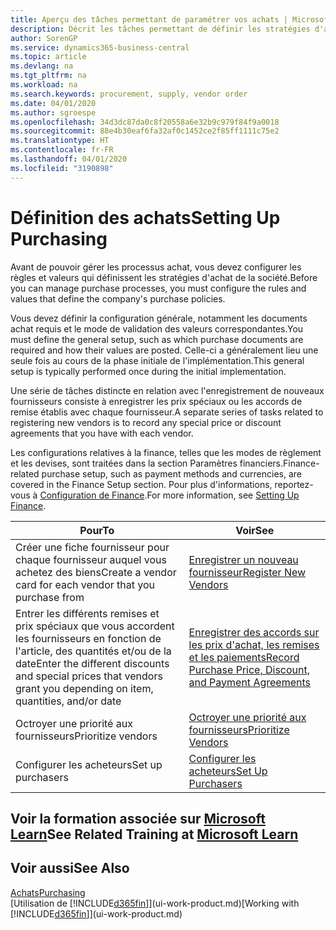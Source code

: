 ```yaml
---
title: Aperçu des tâches permettant de paramétrer vos achats | Microsoft Docs
description: Décrit les tâches permettant de définir les stratégies d'approvisionnement de votre société et de déterminer vos processus d'achat.
author: SorenGP
ms.service: dynamics365-business-central
ms.topic: article
ms.devlang: na
ms.tgt_pltfrm: na
ms.workload: na
ms.search.keywords: procurement, supply, vendor order
ms.date: 04/01/2020
ms.author: sgroespe
ms.openlocfilehash: 34d3dc87da0c8f20558a6e32b9c979f84f9a0018
ms.sourcegitcommit: 88e4b30eaf6fa32af0c1452ce2f85ff1111c75e2
ms.translationtype: HT
ms.contentlocale: fr-FR
ms.lasthandoff: 04/01/2020
ms.locfileid: "3190898"
---
```

# <a name="setting-up-purchasing"></a><span data-ttu-id="64173-103">Définition des achats</span><span class="sxs-lookup"><span data-stu-id="64173-103">Setting Up Purchasing</span></span>
<span data-ttu-id="64173-104">Avant de pouvoir gérer les processus achat, vous devez configurer les règles et valeurs qui définissent les stratégies d'achat de la société.</span><span class="sxs-lookup"><span data-stu-id="64173-104">Before you can manage purchase processes, you must configure the rules and values that define the company's purchase policies.</span></span>

<span data-ttu-id="64173-105">Vous devez définir la configuration générale, notamment les documents achat requis et le mode de validation des valeurs correspondantes.</span><span class="sxs-lookup"><span data-stu-id="64173-105">You must define the general setup, such as which purchase documents are required and how their values are posted.</span></span> <span data-ttu-id="64173-106">Celle-ci a généralement lieu une seule fois au cours de la phase initiale de l'implémentation.</span><span class="sxs-lookup"><span data-stu-id="64173-106">This general setup is typically performed once during the initial implementation.</span></span>

<span data-ttu-id="64173-107">Une série de tâches distincte en relation avec l'enregistrement de nouveaux fournisseurs consiste à enregistrer les prix spéciaux ou les accords de remise établis avec chaque fournisseur.</span><span class="sxs-lookup"><span data-stu-id="64173-107">A separate series of tasks related to registering new vendors is to record any special price or discount agreements that you have with each vendor.</span></span>

<span data-ttu-id="64173-108">Les configurations relatives à la finance, telles que les modes de règlement et les devises, sont traitées dans la section Paramètres financiers.</span><span class="sxs-lookup"><span data-stu-id="64173-108">Finance-related purchase setup, such as payment methods and currencies, are covered in the Finance Setup section.</span></span> <span data-ttu-id="64173-109">Pour plus d'informations, reportez-vous à [Configuration de Finance](finance-setup-finance.md).</span><span class="sxs-lookup"><span data-stu-id="64173-109">For more information, see [Setting Up Finance](finance-setup-finance.md).</span></span>

| <span data-ttu-id="64173-110">Pour</span><span class="sxs-lookup"><span data-stu-id="64173-110">To</span></span> | <span data-ttu-id="64173-111">Voir</span><span class="sxs-lookup"><span data-stu-id="64173-111">See</span></span> |
| --- | --- |
| <span data-ttu-id="64173-112">Créer une fiche fournisseur pour chaque fournisseur auquel vous achetez des biens</span><span class="sxs-lookup"><span data-stu-id="64173-112">Create a vendor card for each vendor that you purchase from</span></span>|[<span data-ttu-id="64173-113">Enregistrer un nouveau fournisseur</span><span class="sxs-lookup"><span data-stu-id="64173-113">Register New Vendors</span></span>](purchasing-how-register-new-vendors.md) |
| <span data-ttu-id="64173-114">Entrer les différents remises et prix spéciaux que vous accordent les fournisseurs en fonction de l'article, des quantités et/ou de la date</span><span class="sxs-lookup"><span data-stu-id="64173-114">Enter the different discounts and special prices that vendors grant you depending on item, quantities, and/or date</span></span> |[<span data-ttu-id="64173-115">Enregistrer des accords sur les prix d'achat, les remises et les paiements</span><span class="sxs-lookup"><span data-stu-id="64173-115">Record Purchase Price, Discount, and Payment Agreements</span></span>](purchasing-how-record-purchase-price-discount-payment-agreements.md) |
| <span data-ttu-id="64173-116">Octroyer une priorité aux fournisseurs</span><span class="sxs-lookup"><span data-stu-id="64173-116">Prioritize vendors</span></span> |[<span data-ttu-id="64173-117">Octroyer une priorité aux fournisseurs</span><span class="sxs-lookup"><span data-stu-id="64173-117">Prioritize Vendors</span></span>](purchasing-how-prioritize-vendors.md) |
| <span data-ttu-id="64173-118">Configurer les acheteurs</span><span class="sxs-lookup"><span data-stu-id="64173-118">Set up purchasers</span></span> |[<span data-ttu-id="64173-119">Configurer les acheteurs</span><span class="sxs-lookup"><span data-stu-id="64173-119">Set Up Purchasers</span></span>](purchasing-how-setup-purchasers.md) |

## <a name="see-related-training-at-microsoft-learn"></a><span data-ttu-id="64173-120">Voir la formation associée sur [Microsoft Learn](/learn/paths/trade-get-started-dynamics-365-business-central/)</span><span class="sxs-lookup"><span data-stu-id="64173-120">See Related Training at [Microsoft Learn](/learn/paths/trade-get-started-dynamics-365-business-central/)</span></span>

## <a name="see-also"></a><span data-ttu-id="64173-121">Voir aussi</span><span class="sxs-lookup"><span data-stu-id="64173-121">See Also</span></span>

[<span data-ttu-id="64173-122">Achats</span><span class="sxs-lookup"><span data-stu-id="64173-122">Purchasing</span></span>](purchasing-manage-purchasing.md)  
<span data-ttu-id="64173-123">[Utilisation de [!INCLUDE[d365fin](includes/d365fin_md.md)]](ui-work-product.md)</span><span class="sxs-lookup"><span data-stu-id="64173-123">[Working with [!INCLUDE[d365fin](includes/d365fin_md.md)]](ui-work-product.md)</span></span>
